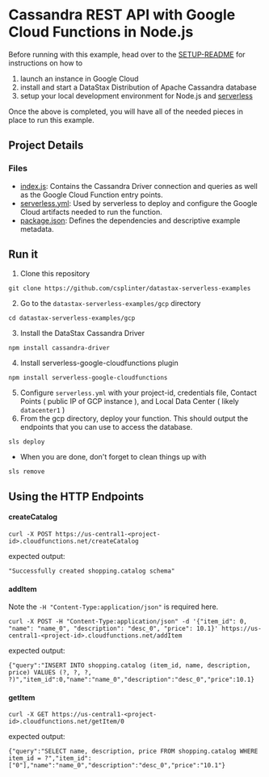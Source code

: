 # Cassandra REST API with Google Cloud Functions in Node.js
Before running with this example, head over to the [SETUP-README](SETUP-README.md) for instructions on how to 
1. launch an instance in Google Cloud
2. install and start a DataStax Distribution of Apache Cassandra database
3. setup your local development environment for Node.js and [serverless](https://serverless.com)

Once the above is completed, you will have all of the needed pieces in place to run this example.

## Project Details
### Files
- [index.js](index.js): Contains the Cassandra Driver connection and queries as well as the Google Cloud Function entry points.
- [serverless.yml](serverless.yml): Used by serverless to deploy and configure the Google Cloud artifacts needed to run the function.
- [package.json](package.json): Defines the dependencies and descriptive example metadata.

## Run it
1. Clone this repository
```
git clone https://github.com/csplinter/datastax-serverless-examples
```
2. Go to the `datastax-serverless-examples/gcp` directory
```
cd datastax-serverless-examples/gcp
```
3. Install the DataStax Cassandra Driver
```
npm install cassandra-driver
```
4. Install serverless-google-cloudfunctions plugin
```
npm install serverless-google-cloudfunctions
```
5. Configure `serverless.yml` with your project-id, credentials file, Contact Points ( public IP of GCP instance ), and Local Data Center ( likely `datacenter1` )
6. From the gcp directory, deploy your function. This should output the endpoints that you can use to access the database.
```
sls deploy
```
* When you are done, don't forget to clean things up with
```
sls remove
```

## Using the HTTP Endpoints
#### createCatalog
```
curl -X POST https://us-central1-<project-id>.cloudfunctions.net/createCatalog
````
expected output:
```
"Successfully created shopping.catalog schema"
```
#### addItem
Note the `-H "Content-Type:application/json"` is required here.
```
curl -X POST -H "Content-Type:application/json" -d '{"item_id": 0, "name": "name_0", "description": "desc_0", "price": 10.1}' https://us-central1-<project-id>.cloudfunctions.net/addItem
```
expected output:
```
{"query":"INSERT INTO shopping.catalog (item_id, name, description, price) VALUES (?, ?, ?, ?)","item_id":0,"name":"name_0","description":"desc_0","price":10.1}
```
#### getItem
```
curl -X GET https://us-central1-<project-id>.cloudfunctions.net/getItem/0
```
expected output:
```
{"query":"SELECT name, description, price FROM shopping.catalog WHERE item_id = ?","item_id":["0"],"name":"name_0","description":"desc_0","price":"10.1"}
```

